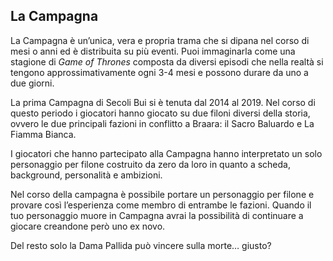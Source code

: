 <h2 id="LaCampagna" class="anchor">La Campagna</h2>

La Campagna è un’unica, vera e propria trama che si dipana nel corso di mesi o anni ed è distribuita su più eventi. Puoi immaginarla come una stagione di _Game of Thrones_ composta da diversi episodi che nella realtà si tengono approssimativamente ogni 3-4 mesi e possono durare da uno a due giorni.

La prima Campagna di Secoli Bui si è tenuta dal 2014 al 2019. Nel corso di questo periodo i giocatori hanno giocato su due filoni diversi della storia, ovvero le due principali fazioni in conflitto a Braara: il Sacro Baluardo e La Fiamma Bianca. 

I giocatori che hanno partecipato alla Campagna hanno interpretato un solo personaggio per filone costruito da zero da loro in quanto a scheda, background, personalità e ambizioni. 

Nel corso della campagna è possibile portare un personaggio per filone e provare così l’esperienza come membro di entrambe le fazioni. Quando il tuo personaggio muore in Campagna avrai la possibilità di continuare a giocare creandone però uno ex novo. 

Del resto solo la Dama Pallida può vincere sulla morte… giusto?